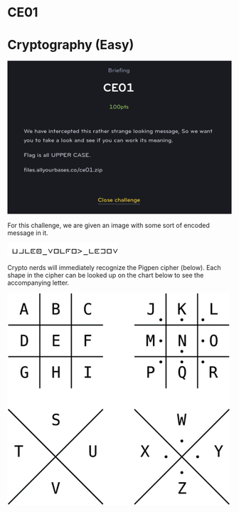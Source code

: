 # CE01
# Cryptography (Easy)

![Brief](CE01_1.png)

For this challenge, we are given an image with some sort of encoded message in it. 

![Cipher](CE01.png)

Crypto nerds will immediately recognize the Pigpen cipher (below). Each shape in the cipher can be looked up on the chart below to see the accompanying letter.

![Pigpen Cipher](crypto.png)
